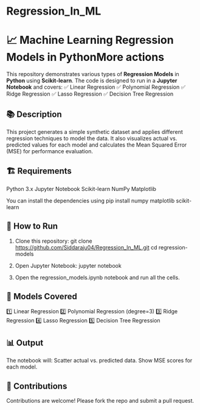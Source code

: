 # Regression_In_ML
# 📈 Machine Learning Regression Models in PythonMore actions
This repository demonstrates various types of **Regression Models** in **Python** using **Scikit-learn**. 
The code is designed to run in a **Jupyter Notebook** and covers:
✅ Linear Regression
✅ Polynomial Regression
✅ Ridge Regression
✅ Lasso Regression
✅ Decision Tree Regression

## 📚 Description
This project generates a simple synthetic dataset and applies different regression techniques to model the data.
It also visualizes actual vs. predicted values for each model and calculates the Mean Squared Error (MSE) for performance evaluation.

## 🏗️ Requirements
Python 3.x
Jupyter Notebook
Scikit-learn
NumPy
Matplotlib

You can install the dependencies using
pip install numpy matplotlib scikit-learn

## 🚀 How to Run
1) Clone this repository:
git clone https://github.com/Siddaraju04/Regression_In_ML.git
cd regression-models

2) Open Jupyter Notebook:
jupyter notebook

3) Open the regression_models.ipynb notebook and run all the cells.

## 📝 Models Covered
1️⃣ Linear Regression
2️⃣ Polynomial Regression (degree=3)
3️⃣ Ridge Regression
4️⃣ Lasso Regression
5️⃣ Decision Tree Regression

## 📊 Output
The notebook will:
Scatter actual vs. predicted data.
Show MSE scores for each model.

## 🤝 Contributions
Contributions are welcome! Please fork the repo and submit a pull request.
